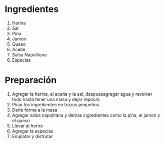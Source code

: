 <h1>Ingredientes</h1>
<ol>
  <li>Harina</li>
  <li>Sal</li>
  <li>Piña</li>
  <li>Jamon</li>
  <li>Queso</li>
  <li>Aceite</li>
  <li>Salsa Napolitana</li>
  <li>Especias</li> 
</ol> 
<h1>Preparación</h1>
<ol>
  <li>Agregar la harina, el aceite y la sal, despuesagregar agua y revolver todo hasta tener una masa y dejar reposar.</li>
  <li>Picar los ingredientes en trozos pequeños</li>
  <li>Darle forma a la masa</li>
  <li>Agregar salsa napolitana y demas ingredientes como la piña, el jamon y el queso</li>
  <li>Llevar al horno</li>
  <li>Agregar la especias</li>
  <li>Emplatar y disfrutar</li>
</ol> 